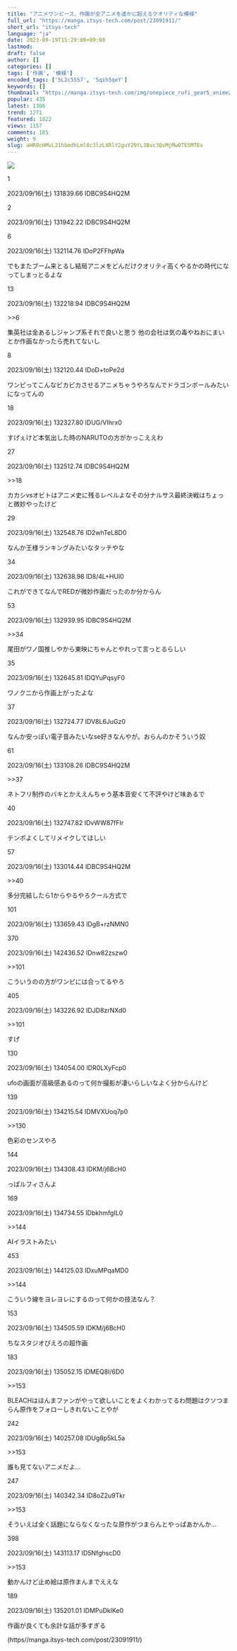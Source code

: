 ```yaml
---
title: "アニメワンピース、作画が全アニメを遥かに超えるクオリティな模様"
full_url: "https://manga.itsys-tech.com/post/23091911/"
short_url: "itsys-tech"
language: "ja"
date: 2023-09-19T15:29:00+09:00
lastmod: 
draft: false
author: []
categories: []
tags: ['作画', '模様']
encoded_tags: ['5L2c55S7', '5qih5qeY']
keywords: []
thumbnail: "https://manga.itsys-tech.com/img/onepiece_rufi_gear5_anime2.jpg"
popular: 435
latest: 1306
trend: 1271
featured: 1022
views: 1157
comments: 185
weight: 9
slug: aHR0cHMvL21hbmdhLml0c3lzLXRlY2guY29tL3Bvc3QvMjMwOTE5MTEv
---
```


![](https://manga.itsys-tech.com/img/onepiece_rufi_gear5_anime2.jpg)

<div><p class='t_h'>1 <p>2023/09/16(土) 131839.66 IDBC9S4HQ2M</p></p><p class='t_h'>2 <p>2023/09/16(土) 131942.22 IDBC9S4HQ2M</p></p><p class='t_h'>6 <p>2023/09/16(土) 132114.76 IDoP2FFhpWa</p></p><p class='t_b'>でもまたブーム来とるし結局アニメをどんだけクオリティ高くやるかの時代になってしまっとるよな</p><p class='t_h t_i'>13 <p>2023/09/16(土) 132218.94 IDBC9S4HQ2M</p></p><p class='t_b t_i'><p class='anchor'>>>6</p>集英社は金あるしジャンプ系それで良いと思う 他の会社は気の毒やねおにまいとか作画なかったら売れてないし</p><p class='t_h'>8 <p>2023/09/16(土) 132120.44 IDoD+toPe2d</p></p><p class='t_b'>ワンピってこんなピカピカさせるアニメちゃうやろなんでドラゴンボールみたいになってんの</p><p class='t_h'>18 <p>2023/09/16(土) 132327.80 IDUG/VIhrx0</p></p><p class='t_b'>すげぇけど本気出した時のNARUTOの方がかっこええわ</p><p class='t_h t_i'>27 <p>2023/09/16(土) 132512.74 IDBC9S4HQ2M</p></p><p class='t_b t_i'><p class='anchor'>>>18</p>カカシvsオビトはアニメ史に残るレベルよなその分ナルサス最終決戦はちょっと微妙やったけど</p><p class='t_h'>29 <p>2023/09/16(土) 132548.76 ID2whTeL8D0</p></p><p class='t_b'>なんか王様ランキングみたいなタッチやな</p><p class='t_h'>34 <p>2023/09/16(土) 132638.98 ID8/4L+HUl0</p></p><p class='t_b'>これができてなんでREDが微妙作画だったのか分からん</p><p class='t_h t_i'>53 <p>2023/09/16(土) 132939.95 IDBC9S4HQ2M</p></p><p class='t_b t_i'><p class='anchor'>>>34</p>尾田がワノ国推しやから東映にちゃんとやれって言っとるらしい</p><p class='t_h'>35 <p>2023/09/16(土) 132645.81 IDQYuPqsyF0</p></p><p class='t_b'>ワノクニから作画上がったよな</p><p class='t_h'>37 <p>2023/09/16(土) 132724.77 IDV8L6JuGz0</p></p><p class='t_b'>なんか安っぽい電子音みたいなse好きなんやが。おらんのかそういう奴</p><p class='t_h t_i'>61 <p>2023/09/16(土) 133108.26 IDBC9S4HQ2M</p></p><p class='t_b t_i'><p class='anchor'>>>37</p>ネトフリ制作のバキとかええんちゃう基本音安くて不評やけど味あるで</p><p class='t_h'>40 <p>2023/09/16(土) 132747.82 IDvWW87fFIr</p></p><p class='t_b'>テンポよくしてリメイクしてほしい</p><p class='t_h t_i'>57 <p>2023/09/16(土) 133014.44 IDBC9S4HQ2M</p></p><p class='t_b t_i'><p class='anchor'>>>40</p>多分完結したら1からやるやろクール方式で</p><p class='t_h'>101 <p>2023/09/16(土) 133659.43 IDgB+rzNMN0</p></p><p class='t_h t_i'>370 <p>2023/09/16(土) 142436.52 IDnw82zszw0</p></p><p class='t_b t_i'><p class='anchor'>>>101</p>こういうのの方がワンピには合ってるやろ</p><p class='t_h t_i'>405 <p>2023/09/16(土) 143226.92 IDJD8zrNXd0</p></p><p class='t_b t_i'><p class='anchor'>>>101</p>すげ</p><p class='t_h'>130 <p>2023/09/16(土) 134054.00 IDR0LXyFcp0</p></p><p class='t_b'>ufoの画面が高級感あるのって何か撮影が凄いらしいなよく分からんけど</p><p class='t_h t_i'>139 <p>2023/09/16(土) 134215.54 IDMVXUoq7p0</p></p><p class='t_b t_i'><p class='anchor'>>>130</p>色彩のセンスやろ</p><p class='t_h'>144 <p>2023/09/16(土) 134308.43 IDKM/j6BcH0</p></p><blockquote class='imgur-embed-pub'></blockquote><blockquote class='imgur-embed-pub'></blockquote><blockquote class='imgur-embed-pub'></blockquote><p>っぱルフィさんよ</p><p class='t_h t_i'>169 <p>2023/09/16(土) 134734.55 IDbkhmfgIL0</p></p><p class='t_b t_i'><p class='anchor'>>>144</p>AIイラストみたい</p><p class='t_h t_i'>453 <p>2023/09/16(土) 144125.03 IDxuMPqaMD0</p></p><p class='t_b t_i'><p class='anchor'>>>144</p>こういう線をヨレヨレにするのって何かの技法なん？</p><p class='t_h'>153 <p>2023/09/16(土) 134505.59 IDKM/j6BcH0</p></p><blockquote class='imgur-embed-pub'></blockquote><blockquote class='imgur-embed-pub'></blockquote><blockquote class='imgur-embed-pub'></blockquote><blockquote class='imgur-embed-pub'></blockquote><p>ちなスタジオぴえろの超作画</p><p class='t_h t_i'>183 <p>2023/09/16(土) 135052.15 IDMEQ8I/6D0</p></p><p class='t_b t_i'><p class='anchor'>>>153</p>BLEACHはほんまファンがやって欲しいことをよくわかってるわ問題はクソつまらん原作をフォローしきれないことやが</p><p class='t_h t_i'>242 <p>2023/09/16(土) 140257.08 IDUg8p5kL5a</p></p><p class='t_b t_i'><p class='anchor'>>>153</p>誰も見てないアニメだよ…</p><p class='t_h t_i'>247 <p>2023/09/16(土) 140342.34 ID8oZ2u9Tkr</p></p><p class='t_b t_i'><p class='anchor'>>>153</p>そういえば全く話題にならなくなったな原作がつまらんとやっぱあかんか…</p><p class='t_h t_i'>398 <p>2023/09/16(土) 143113.17 ID5NfghscD0</p></p><p class='t_b t_i'><p class='anchor'>>>153</p>動かんけど止め絵は原作まんまでええな</p><p class='t_h'>189 <p>2023/09/16(土) 135201.01 IDMPuDklKe0</p></p><p class='t_b'>作画が良くても余計な話が多すぎる</p></div>

(https//manga.itsys-tech.com/post/23091911/)
